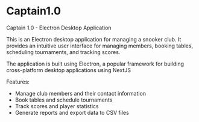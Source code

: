# Captain1.0
Captain 1.0 - Electron Desktop Application

This is an Electron desktop application for managing a snooker club. It provides an intuitive user interface for managing members, booking tables, scheduling tournaments, and tracking scores. 

The application is built using Electron, a popular framework for building cross-platform desktop applications using NextJS

Features:
- Manage club members and their contact information
- Book tables and schedule tournaments
- Track scores and player statistics
- Generate reports and export data to CSV files
